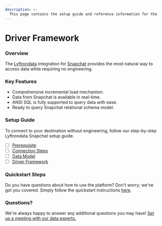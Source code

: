 ```yaml
---
description: >-
  This page contains the setup guide and reference information for the Snapchat source connector.
---
```


# Driver Framework

### Overview

The [Lyftrondata](https://www.lyftrondata.com/) integration for [Snapchat](None) provides the most natural way to access data while requiring no engineering.

### Key Features

* Comprehensive incremental load mechanism.
* Data from Snapchat is available in real-time.&#x20;
* ANSI SQL is fully supported to query data with ease.
* Ready to query Snapchat relational schema model.

### Setup Guide

To connect to your destination without engineering, follow our step-by-step Lyftrondata Snapchat setup guide.

* [ ] [Prerequisite](../prerequisite.md)
* [ ] [Connection Steps](../connection-steps.md)
* [ ] [Data Model](../data-model/erd.md)
* [ ] [Driver Framework](../driver-framework/)

### Quickstart Steps

Do you have questions about how to use the platform? Don't worry; we've got you covered. Simply follow the quickstart instructions [here](../driver-framework/README.md).

### Questions? <a href="#questions" id="questions"></a>

We're always happy to answer any additional questions you may have! [Set up a meeting with our data experts.](https://www.lyftrondata.com/book-a-meeting/)


